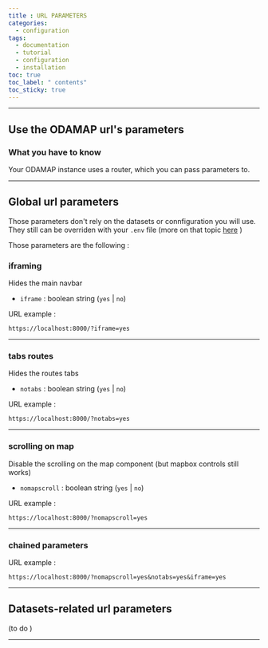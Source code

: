 ```yaml
---
title : URL PARAMETERS
categories:
  - configuration
tags:
  - documentation
  - tutorial
  - configuration
  - installation
toc: true
toc_label: " contents"
toc_sticky: true
---
```



--------

## Use the ODAMAP url's parameters

### What you have to know

Your ODAMAP instance uses a router, which you can pass parameters to. 


-------
## Global url parameters

Those parameters don't rely on the datasets or connfiguration you will use. They still can be overriden with your `.env` file (more on that topic [here](/configuration/config-envfile) )

Those parameters are the following : 

### iframing

Hides the main navbar 

- `iframe` : boolean string (`yes` | `no`)

URL example : 

```http
https://localhost:8000/?iframe=yes
```

-------
### tabs routes

Hides the routes tabs 

- `notabs` : boolean string (`yes` | `no`)

URL example :

```http
https://localhost:8000/?notabs=yes
```

------
### scrolling on map

Disable the scrolling on the map component (but mapbox controls still works) 

- `nomapscroll` : boolean string (`yes` | `no`)

URL example :

```http
https://localhost:8000/?nomapscroll=yes
```

------------

### chained parameters

URL example :

```http
https://localhost:8000/?nomapscroll=yes&notabs=yes&iframe=yes
```



-------
## Datasets-related url parameters

(to do )

------


<br>
<br>
